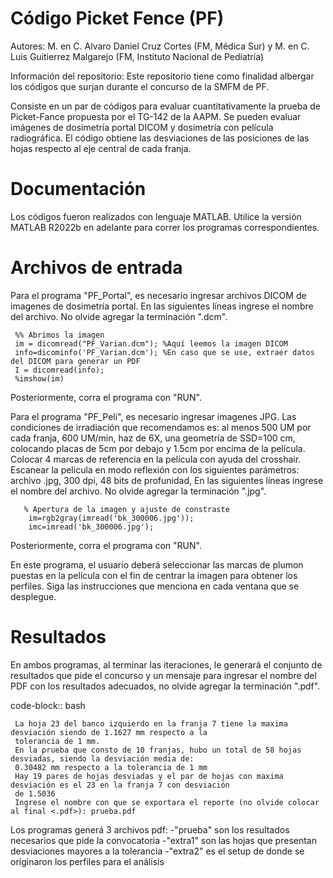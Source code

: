 # Código Picket Fence (PF)
Autores: M. en C. Alvaro Daniel Cruz Cortes (FM, Médica Sur) y  M. en C. Luis Guitierrez Malgarejo (FM, Instituto Nacional de Pediatría)
         
Información del repositorio: Este repositorio tiene como finalidad albergar los códigos que surjan durante el concurso de la SMFM de PF.

Consiste en un par de códigos para evaluar cuantitativamente la prueba de Picket-Fance propuesta por el TG-142 de la AAPM. Se pueden evaluar imágenes de dosimetría portal DICOM y dosimetría con película radiográfica.  El código obtiene las desviaciones de las posiciones de las hojas respecto al eje central de cada franja. 

# Documentación
Los códigos fueron realizados con lenguaje MATLAB. Utilice la versión MATLAB R2022b en adelante para correr los programas correspondientes. 

# Archivos de entrada
Para el programa "PF_Portal", es necesario ingresar archivos DICOM de imagenes de dosimetría portal. En las siguientes líneas ingrese el nombre del archivo. No olvide agregar la terminación ".dcm". 

   
     %% Abrimos la imagen
     im = dicomread("PF_Varian.dcm"); %Aquí leemos la imagen DICOM 
     info=dicominfo('PF_Varian.dcm'); %En caso que se use, extraer datos del DICOM para generar un PDF
     I = dicomread(info); 
     %imshow(im)

Posteriormente, corra el programa con "RUN".


Para el programa "PF_Peli", es necesario ingresar imagenes JPG. Las condiciones de irradiación que recomendamos es: al menos 500 UM por cada franja, 600 UM/min, haz de 6X, una geometría de SSD=100 cm, colocando placas de 5cm por debajo y 1.5cm por encima de la película. Colocar 4 marcas de referencia en la película con ayuda del crosshair.  Escanear la pelicula en modo reflexión con los siguientes parámetros: archivo .jpg, 300 dpi, 48 bits de profunidad, En las siguientes líneas ingrese el nombre del archivo. No olvide agregar la terminación ".jpg". 

   
       % Apertura de la imagen y ajuste de constraste
        im=rgb2gray(imread('bk_300006.jpg'));
        imc=imread('bk_300006.jpg');

Posteriormente, corra el programa con "RUN".

En este programa, el usuario deberá seleccionar las marcas de plumon puestas en la película con el fin de centrar la imagen para obtener los perfiles. Siga las instrucciones que menciona en cada ventana que se desplegue. 

 # Resultados
En ambos programas, al terminar las iteraciones, le generará el conjunto de resultados que pide el concurso y un mensaje para ingresar el nombre del PDF con los resultados adecuados, no olvide agregar la terminación ".pdf". 

code-block:: bash

     La hoja 23 del banco izquierdo en la franja 7 tiene la maxima desviación siendo de 1.1627 mm respecto a la 
     tolerancia de 1 mm.
     En la prueba que consto de 10 franjas, hubo un total de 58 hojas desviadas, siendo la desviación media de: 
     0.30482 mm respecto a la tolerancia de 1 mm
     Hay 19 pares de hojas desviadas y el par de hojas con maxima desviación es el 23 en la franja 7 con desviación 
     de 1.5036
     Ingrese el nombre con que se exportara el reporte (no olvide colocar al final <.pdf>): prueba.pdf


Los programas generá 3 archivos pdf:
-"prueba" son los resultados necesarios que pide la convocatoria
-"extra1" son las hojas que presentan desviaciones mayores a la tolerancia
-"extra2" es el setup de donde se originaron los perfiles para el análisis
